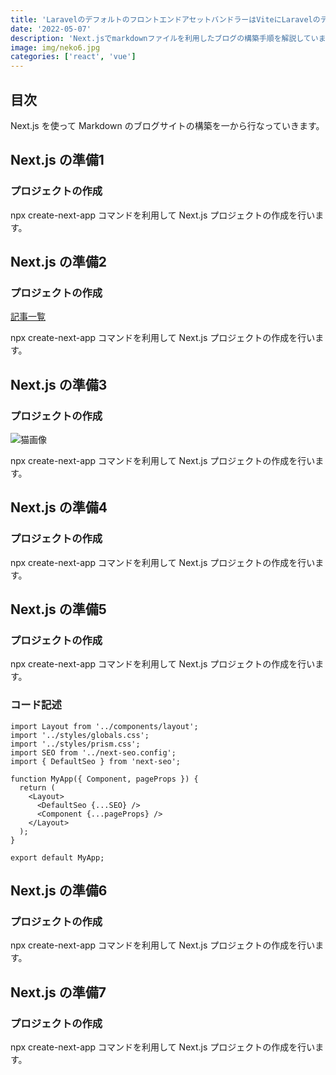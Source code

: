 ```yaml
---
title: 'LaravelのデフォルトのフロントエンドアセットバンドラーはViteにLaravelのデフォルトのフロントエンドアセットバンドラーはViteに'
date: '2022-05-07'
description: 'Next.jsでmarkdownファイルを利用したブログの構築手順を解説しています。'
image: img/neko6.jpg
categories: ['react', 'vue']
---
```


## 目次

Next.js を使って Markdown のブログサイトの構築を一から行なっていきます。

## Next.js の準備1

### プロジェクトの作成

npx create-next-app コマンドを利用して Next.js プロジェクトの作成を行います。

## Next.js の準備2

### プロジェクトの作成

[記事一覧](/blog)

npx create-next-app コマンドを利用して Next.js プロジェクトの作成を行います。

## Next.js の準備3

### プロジェクトの作成

![猫画像](http://localhost:3000/img/neko3.jpg)

npx create-next-app コマンドを利用して Next.js プロジェクトの作成を行います。

## Next.js の準備4

### プロジェクトの作成

npx create-next-app コマンドを利用して Next.js プロジェクトの作成を行います。

## Next.js の準備5

### プロジェクトの作成

npx create-next-app コマンドを利用して Next.js プロジェクトの作成を行います。

### コード記述

```js[class="line-numbers"]
import Layout from '../components/layout';
import '../styles/globals.css';
import '../styles/prism.css';
import SEO from '../next-seo.config';
import { DefaultSeo } from 'next-seo';

function MyApp({ Component, pageProps }) {
  return (
    <Layout>
      <DefaultSeo {...SEO} />
      <Component {...pageProps} />
    </Layout>
  );
}

export default MyApp;
```

## Next.js の準備6

### プロジェクトの作成

npx create-next-app コマンドを利用して Next.js プロジェクトの作成を行います。

## Next.js の準備7

### プロジェクトの作成

npx create-next-app コマンドを利用して Next.js プロジェクトの作成を行います。